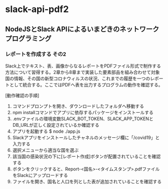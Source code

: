 # slack-api-pdf2

## NodeJSとSlack APIによるいまどきのネットワークプログラミング

### レポートを作成する その2

Slack上でテキスト、表、画像からなるレポートをPDFファイル形式で制作する方法について習得する。2章から8章まで実装した要素部品を組み合わせて対象国の情報、その国の新型コロナウィルスの状況、これまでの履歴を一つのレポートとして統合する。ここではPDFへ表を出力するプログラムの動作を確認する。

[動作確認の手順]

1. コマンドプロンプトを開き、ダウンロードしたフォルダへ移動する
1. npm installコマンドでアプリに依存するパッケージをインストールする
1. .envファイルの環境変数SLACK_BOT_TOKEN、SLACK_APP_TOKENとDB_URLが正しく設定されているか確認する
1. アプリを起動する
    $ node ./app.js
1. Slackアプリをインストールしたチャネルのメッセージ欄に「/covid19」と入力する
1. 選択メニューから適当な国を選ぶ
1. 該当国の感染状況の下に[レポート作成]ボタンが配置されていることを確認する
1. ボタンをクリックすると、Report-<国名>-<タイムスタンプ>.pdfファイルをSlackにアップロードする
1. ファイルを開き、国名と人口を列とした表が追加されていることを確認する
